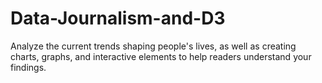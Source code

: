# Data-Journalism-and-D3
Analyze the current trends shaping people's lives, as well as creating charts, graphs, and interactive elements to help readers understand your findings.
